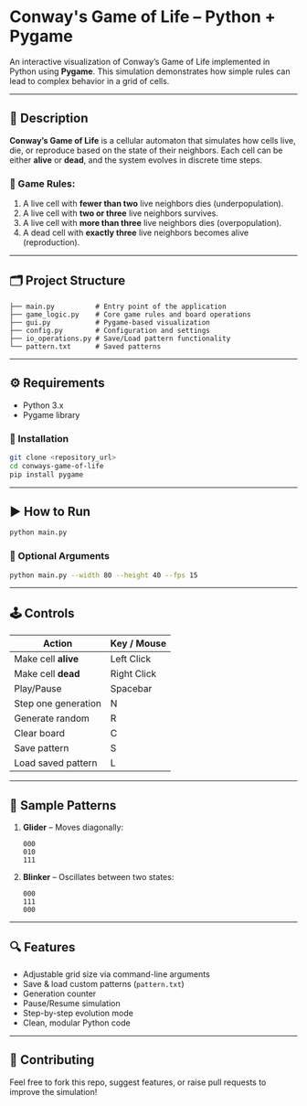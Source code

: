 
# Conway's Game of Life – Python + Pygame

An interactive visualization of Conway’s Game of Life implemented in Python using **Pygame**. This simulation demonstrates how simple rules can lead to complex behavior in a grid of cells.

---

## 🧬 Description

**Conway’s Game of Life** is a cellular automaton that simulates how cells live, die, or reproduce based on the state of their neighbors. Each cell can be either **alive** or **dead**, and the system evolves in discrete time steps.

### 🔁 Game Rules:

1. A live cell with **fewer than two** live neighbors dies (underpopulation).
2. A live cell with **two or three** live neighbors survives.
3. A live cell with **more than three** live neighbors dies (overpopulation).
4. A dead cell with **exactly three** live neighbors becomes alive (reproduction).

---

## 🗂 Project Structure

```
├── main.py          # Entry point of the application
├── game_logic.py    # Core game rules and board operations
├── gui.py           # Pygame-based visualization
├── config.py        # Configuration and settings
├── io_operations.py # Save/Load pattern functionality
└── pattern.txt      # Saved patterns
```

---

## ⚙️ Requirements

* Python 3.x
* Pygame library

### 💾 Installation

```bash
git clone <repository_url>
cd conways-game-of-life
pip install pygame
```

---

## ▶️ How to Run

```bash
python main.py
```

### 🔧 Optional Arguments

```bash
python main.py --width 80 --height 40 --fps 15
```

---

## 🕹 Controls

| Action              | Key / Mouse |
| ------------------- | ----------- |
| Make cell **alive** | Left Click  |
| Make cell **dead**  | Right Click |
| Play/Pause          | Spacebar    |
| Step one generation | N           |
| Generate random     | R           |
| Clear board         | C           |
| Save pattern        | S           |
| Load saved pattern  | L           |

---

## 🧪 Sample Patterns

1. **Glider** – Moves diagonally:

   ```
   000
   010
   111
   ```

2. **Blinker** – Oscillates between two states:

   ```
   000
   111
   000
   ```

---

## 🔍 Features

* Adjustable grid size via command-line arguments
* Save & load custom patterns (`pattern.txt`)
* Generation counter
* Pause/Resume simulation
* Step-by-step evolution mode
* Clean, modular Python code

---

## 🤝 Contributing

Feel free to fork this repo, suggest features, or raise pull requests to improve the simulation!
